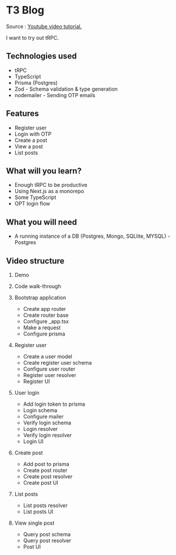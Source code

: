 # T3 Blog

Source : [Youtube video tutorial.](https://www.youtube.com/watch?v=syEWlxVFUrY&ab_channel=TomDoesTech)

I want to try out tRPC.

## Technologies used

- tRPC
- TypeScript
- Prisma (Postgres)
- Zod - Schema validation & type generation
- nodemailer - Sending OTP emails

## Features

- Register user
- Login with OTP
- Create a post
- View a post
- List posts

## What will you learn?

- Enough tRPC to be productive
- Using Next.js as a monorepo
- Some TypeScript
- OPT login flow

## What you will need

- A running instance of a DB (Postgres, Mongo, SQLlite, MYSQL) - Postgres

## Video structure

1. Demo
2. Code walk-through

3. Bootstrap application
   - Create app router
   - Create router base
   - Configure \_app.tsx
   - Make a request
   - Configure prisma
4. Register user
   - Create a user model
   - Create register user schema
   - Configure user router
   - Register user resolver
   - Register UI
5. User login
   - Add login token to prisma
   - Login schema
   - Configure mailer
   - Verify login schema
   - Login resolver
   - Verify login resolver
   - Login UI
6. Create post
   - Add post to prisma
   - Create post router
   - Create post resolver
   - Create post UI
7. List posts
   - List posts resolver
   - List posts UI
8. View single post
   - Query post schema
   - Query post resolver
   - Post UI
